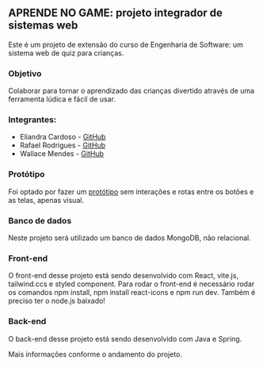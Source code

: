 ## APRENDE NO GAME: projeto integrador de sistemas web
Este é um projeto de extensão do curso de Engenharia de Software: um sistema web de quiz para crianças.

### Objetivo
Colaborar para tornar o aprendizado das crianças divertido através de uma ferramenta lúdica e fácil de usar.

### Integrantes:
- Eliandra Cardoso - [GitHub](https://github.com/ardnaile)
- Rafael Rodrigues - [GitHub](https://github.com/Rafael171022)
- Wallace Mendes - [GitHub](https://github.com/WallaceB2)

### Protótipo
Foi optado por fazer um [protótipo](https://www.canva.com/design/DAF923OVfOs/cohiH9bIFnUcODXOKdJjtA/view?utm_content=DAF923OVfOs&utm_campaign=designshare&utm_medium=link&utm_source=editor) sem interações e rotas entre os botões e as telas, apenas visual.

### Banco de dados
Neste projeto será utilizado um banco de dados MongoDB, não relacional.

### Front-end
O front-end desse projeto está sendo desenvolvido com React, vite.js, tailwind.ccs e styled component. Para rodar o front-end é necessário rodar os comandos npm install, npm install react-icons e npm run dev. Também é preciso ter o node.js baixado!

### Back-end 
O back-end desse projeto está sendo desenvolvido com Java e Spring. 

Mais informações conforme o andamento do projeto.
